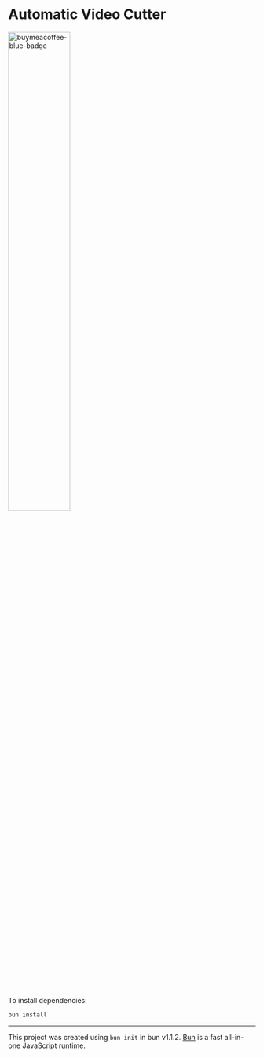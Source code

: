 # **Automatic Video Cutter**

<a href="https://www.buymeacoffee.com/Sdpro" target="_blank" title="buymeacoffee">
  <img src="https://iili.io/JoQ1MeS.md.png"  alt="buymeacoffee-blue-badge" style="width: 50%;">
</a>


To install dependencies:



```bash
bun install
```

***

This project was created using `bun init` in bun v1.1.2. [Bun](https://bun.sh) is a fast all-in-one JavaScript runtime.
